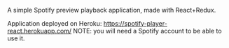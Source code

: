 A simple Spotify preview playback application, made with React+Redux.

Application deployed on Heroku: https://spotify-player-react.herokuapp.com/
NOTE: you will need a Spotify account to be able to use it.
